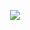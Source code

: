 <p align="center">
  <a href="https://systempipe.org/">
    <img wdith="500" src="https://systempipe.org/images/systemPipe_logo.png">
  </a>
</p>

